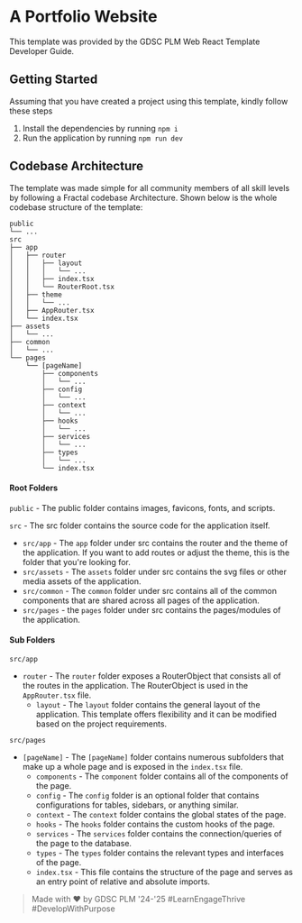 # A Portfolio Website

This template was provided by the GDSC PLM Web React Template Developer Guide.

## Getting Started

Assuming that you have created a project using this template, kindly follow these steps

1. Install the dependencies by running `npm i`
2. Run the application by running `npm run dev`

## Codebase Architecture

The template was made simple for all community members of all skill levels by following a Fractal codebase Architecture. Shown below is the whole codebase structure of the template:

```
public
└── ...
src
├── app
│   ├── router
│   │   ├── layout
│   │   │   └── ...
│   │   ├── index.tsx
│   │   └── RouterRoot.tsx
│   ├── theme
│   │   └── ...
│   ├── AppRouter.tsx
│   └── index.tsx
├── assets
│   └── ...
├── common
│   └── ...
└── pages
    └── [pageName]
        ├── components
        │   └── ...
        ├── config
        │   └── ...
        ├── context
        │   └── ...
        ├── hooks
        │   └── ...
        ├── services
        │   └── ...
        ├── types
        │   └── ...
        └── index.tsx
```

#### Root Folders

`public` - The public folder contains images, favicons, fonts, and scripts.

`src` - The src folder contains the source code for the application itself.

- `src/app` - The `app` folder under src contains the router and the theme of the application. If you want to add routes or adjust the theme, this is the folder that you're looking for.
- `src/assets` - The `assets` folder under src contains the svg files or other media assets of the application.
- `src/common` - The `common` folder under src contains all of the common components that are shared across all pages of the application.
- `src/pages` - the `pages` folder under src contains the pages/modules of the application.

#### Sub Folders

`src/app`

- `router` - The `router` folder exposes a RouterObject that consists all of the routes in the application. The RouterObject is used in the `AppRouter.tsx` file.
  - `layout` - The `layout` folder contains the general layout of the application. This template offers flexibility and it can be modified based on the project requirements.

`src/pages`

- `[pageName]` - The `[pageName]` folder contains numerous subfolders that make up a whole page and is exposed in the `index.tsx` file.
  - `components` - The `component` folder contains all of the components of the page.
  - `config` - The `config` folder is an optional folder that contains configurations for tables, sidebars, or anything similar.
  - `context` - The `context` folder contains the global states of the page.
  - `hooks` - The `hooks` folder contains the custom hooks of the page.
  - `services` - The `services` folder contains the connection/queries of the page to the database.
  - `types` - The `types` folder contains the relevant types and interfaces of the page.
  - `index.tsx` - This file contains the structure of the page and serves as an entry point of relative and absolute imports.

> Made with ♥ by GDSC PLM '24-'25 #LearnEngageThrive #DevelopWithPurpose
